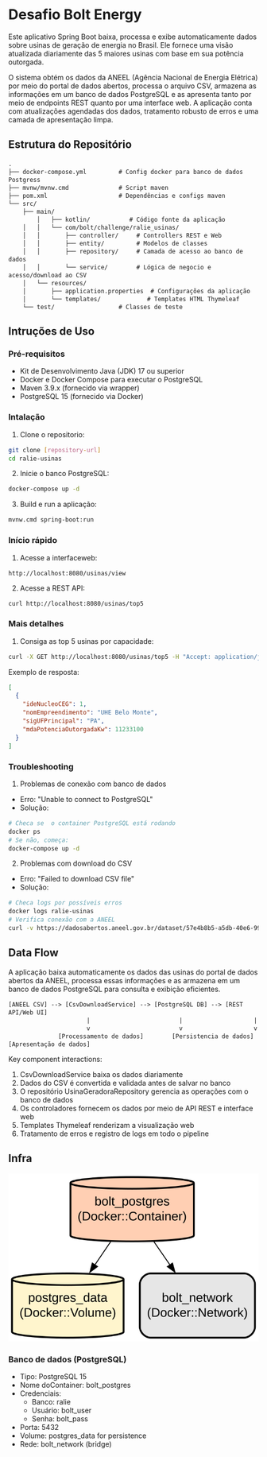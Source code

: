 # Desafio Bolt Energy

Este aplicativo Spring Boot baixa, processa e exibe automaticamente dados sobre usinas de geração de energia no Brasil. Ele fornece uma visão atualizada diariamente das 5 maiores usinas com base em sua potência outorgada.

O sistema obtém os dados da ANEEL (Agência Nacional de Energia Elétrica) por meio do portal de dados abertos, processa o arquivo CSV, armazena as informações em um banco de dados PostgreSQL e as apresenta tanto por meio de endpoints REST quanto por uma interface web. A aplicação conta com atualizações agendadas dos dados, tratamento robusto de erros e uma camada de apresentação limpa.

## Estrutura do Repositório
```
.
├── docker-compose.yml         # Config docker para banco de dados Postgress
├── mvnw/mvnw.cmd              # Script maven
├── pom.xml                    # Dependências e configs maven
└── src/
    ├── main/
        │   ├── kotlin/           # Código fonte da aplicação
    │   │   └── com/bolt/challenge/ralie_usinas/
    │   │       ├── controller/     # Controllers REST e Web
    │   │       ├── entity/         # Modelos de classes
    │   │       ├── repository/     # Camada de acesso ao banco de dados
    │   │       └── service/        # Lógica de negocio e acesso/download ao CSV
    │   └── resources/
    │       ├── application.properties  # Configurações da aplicação
    │       └── templates/             # Templates HTML Thymeleaf
    └── test/                  # Classes de teste
```

## Intruções de Uso
### Pré-requisitos

- Kit de Desenvolvimento Java (JDK) 17 ou superior
- Docker e Docker Compose para executar o PostgreSQL
- Maven 3.9.x (fornecido via wrapper)
- PostgreSQL 15 (fornecido via Docker)

### Intalação

1. Clone o repositorio:
```bash
git clone [repository-url]
cd ralie-usinas
```

2. Inicie o banco PostgreSQL:
```bash
docker-compose up -d
```

3. Build e run a aplicação:
```bash
mvnw.cmd spring-boot:run
```

### Início rápido
1. Acesse a interfaceweb:
```
http://localhost:8080/usinas/view
```

2. Acesse a REST API:
```bash
curl http://localhost:8080/usinas/top5
```

### Mais detalhes

1. Consiga as top 5 usinas por capacidade:
```bash
curl -X GET http://localhost:8080/usinas/top5 -H "Accept: application/json"
```

Exemplo de resposta:
```json
[
  {
    "ideNucleoCEG": 1,
    "nomEmpreendimento": "UHE Belo Monte",
    "sigUFPrincipal": "PA",
    "mdaPotenciaOutorgadaKw": 11233100
  }
]
```

### Troubleshooting

1. Problemas de conexão com banco de dados
- Erro: "Unable to connect to PostgreSQL"
- Solução: 
```bash
# Checa se  o container PostgreSQL está rodando
docker ps
# Se não, começa:
docker-compose up -d
```

2. Problemas com  download do CSV
- Erro: "Failed to download CSV file"
- Solução:
```bash
# Checa logs por possíveis erros
docker logs ralie-usinas
# Verifica conexão com a ANEEL
curl -v https://dadosabertos.aneel.gov.br/dataset/57e4b8b5-a5db-40e6-9901-27ca629d0477/resource/4a615df8-4c25-48fa-bbea-873a36a79518/download/ralie-usina.csv
```

## Data Flow
A aplicação baixa automaticamente os dados das usinas do portal de dados abertos da ANEEL, processa essas informações e as armazena em um banco de dados PostgreSQL para consulta e exibição eficientes.

```ascii
[ANEEL CSV] --> [CsvDownloadService] --> [PostgreSQL DB] --> [REST API/Web UI]
                      |                         |                    |
                      v                         v                    v
              [Processamento de dados]        [Persistencia de dados]    [Apresentação de dados]
```

Key component interactions:
1. CsvDownloadService baixa os dados diariamente 
2. Dados do CSV é convertida e validada antes de salvar no banco
3. O repositório UsinaGeradoraRepository gerencia as operações com o banco de dados
4. Os controladores fornecem os dados por meio de API REST e interface web
5. Templates Thymeleaf renderizam a visualização web
6. Tratamento de erros e registro de logs em todo o pipeline

## Infra

![Infrastructure diagram](./docs/infra.svg)

### Banco de dados (PostgreSQL)
- Tipo: PostgreSQL 15
- Nome doContainer: bolt_postgres
- Credenciais:
  - Banco: ralie
  - Usuário: bolt_user
  - Senha: bolt_pass
- Porta: 5432
- Volume: postgres_data for persistence
- Rede: bolt_network (bridge)
